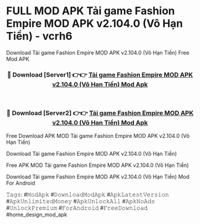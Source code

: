 # FULL MOD APK Tải game Fashion Empire MOD APK v2.104.0 (Vô Hạn Tiền) - vcrh6
Download Tải game Fashion Empire MOD APK v2.104.0 (Vô Hạn Tiền) Free Mod APK

<div align="center">
<h3>🔴 Download [Server1] 👉👉 <a href="https://apk-comot.site?title=Tải_game_Fashion_Empire_MOD_APK_v2.104.0_(Vô_Hạn_Tiền)">Tải game Fashion Empire MOD APK v2.104.0 (Vô Hạn Tiền) Mod Apk</a></h3><br>

<h3>🔴 Download [Server2] 👉👉 <a href="https://apk-comot.site?title=Tải_game_Fashion_Empire_MOD_APK_v2.104.0_(Vô_Hạn_Tiền)">Tải game Fashion Empire MOD APK v2.104.0 (Vô Hạn Tiền) Mod Apk</a></h3>
</div>


Free Download APK MOD Tải game Fashion Empire MOD APK v2.104.0 (Vô Hạn Tiền)

Download Tải game Fashion Empire MOD APK v2.104.0 (Vô Hạn Tiền) 

Free APK MOD Tải game Fashion Empire MOD APK v2.104.0 (Vô Hạn Tiền) 

Download Tải game Fashion Empire MOD APK v2.104.0 (Vô Hạn Tiền) Mod For Android

𝚃𝚊𝚐𝚜: #𝙼𝚘𝚍𝙰𝚙𝚔 #𝙳𝚘𝚠𝚗𝚕𝚘𝚊𝚍𝙼𝚘𝚍𝙰𝚙𝚔 #𝙰𝚙𝚔𝙻𝚊𝚝𝚎𝚜𝚝𝚅𝚎𝚛𝚜𝚒𝚘𝚗 #𝙰𝚙𝚔𝚄𝚗𝚕𝚒𝚖𝚒𝚝𝚎𝚍𝙼𝚘𝚗𝚎𝚢 #𝙰𝚙𝚔𝚄𝚗𝚕𝚘𝚌𝚔𝙰𝚕𝚕 #𝙰𝚙𝚔𝙽𝚘𝙰𝚍𝚜 #𝚄𝚗𝚕𝚘𝚌𝚔𝙿𝚛𝚎𝚖𝚒𝚞𝚖 #𝙵𝚘𝚛𝙰𝚗𝚍𝚛𝚘𝚒𝚍 #𝙵𝚛𝚎𝚎𝙳𝚘𝚠𝚗𝚕𝚘𝚊𝚍 #home_design_mod_apk